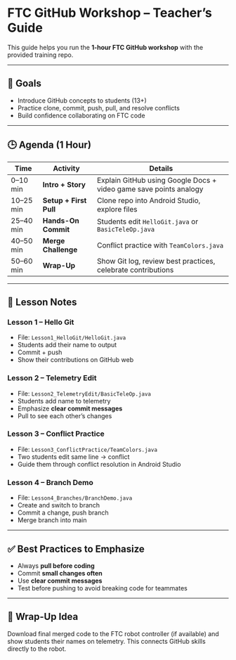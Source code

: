 # FTC GitHub Workshop – Teacher’s Guide

This guide helps you run the **1-hour FTC GitHub workshop** with the provided training repo.

---

## 🎯 Goals
- Introduce GitHub concepts to students (13+)
- Practice clone, commit, push, pull, and resolve conflicts
- Build confidence collaborating on FTC code

---

## 🕒 Agenda (1 Hour)

| Time | Activity | Details |
|------|----------|---------|
| 0–10 min | **Intro + Story** | Explain GitHub using Google Docs + video game save points analogy |
| 10–25 min | **Setup + First Pull** | Clone repo into Android Studio, explore files |
| 25–40 min | **Hands-On Commit** | Students edit `HelloGit.java` or `BasicTeleOp.java` |
| 40–50 min | **Merge Challenge** | Conflict practice with `TeamColors.java` |
| 50–60 min | **Wrap-Up** | Show Git log, review best practices, celebrate contributions |

---

## 📝 Lesson Notes

### Lesson 1 – Hello Git
- File: `Lesson1_HelloGit/HelloGit.java`
- Students add their name to output
- Commit + push
- Show their contributions on GitHub web

### Lesson 2 – Telemetry Edit
- File: `Lesson2_TelemetryEdit/BasicTeleOp.java`
- Students add name to telemetry
- Emphasize **clear commit messages**
- Pull to see each other’s changes

### Lesson 3 – Conflict Practice
- File: `Lesson3_ConflictPractice/TeamColors.java`
- Two students edit same line → conflict
- Guide them through conflict resolution in Android Studio

### Lesson 4 – Branch Demo
- File: `Lesson4_Branches/BranchDemo.java`
- Create and switch to branch
- Commit a change, push branch
- Merge branch into main

---

## ✅ Best Practices to Emphasize
- Always **pull before coding**
- Commit **small changes often**
- Use **clear commit messages**
- Test before pushing to avoid breaking code for teammates

---

## 🎉 Wrap-Up Idea
Download final merged code to the FTC robot controller (if available) and show students their names on telemetry. This connects GitHub skills directly to the robot.

